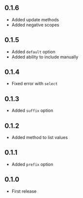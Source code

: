 ## 0.1.6

- Added update methods
- Added negative scopes

## 0.1.5

- Added `default` option
- Added ability to include manually

## 0.1.4

- Fixed error with `select`

## 0.1.3

- Added `suffix` option

## 0.1.2

- Added method to list values

## 0.1.1

- Added `prefix` option

## 0.1.0

- First release
